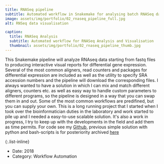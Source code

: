 ```yaml
---
title: RNASeq pipeline
subtitle: Automated workflow in Snakemake for analysing batch RNASeq data
image: assets/img/portfolio/02_rnaseq_pipeline_full.jpg
alt: RNSeq data visualisation

caption:
  title: RNASeq Analysis
  subtitle: Automated workflow for RNASeq Analysis and Visualisation
  thumbnail: assets/img/portfolio/02_rnaseq_pipeline_thumb.jpg
---
```


This Snakemake pipeline will analyze RNAseq data starting from fastq files to producing interactive visual reports for differential gene expression. Several of the most common aligners, read counters and packages for differential expression are included as well as the utility to specify SRA accession numbers and the pipeline will download the corresponding files. I always wanted to have a solution in which I can mix and match different aligners, counters etc. as well as easy way to handle custom parameters to different programs, so the pipeline is designed in a way that you can swap them in and out. Some of the most common workflows are predifined, but you can supply your own. This is a long running project that I started when I took over the bioinformatician duties in the laboratory and work started to pile up and I needed a easy-to-use scalable solution. It's also a work in progress, I try to keep up with the developments in the field and add them as time permits. For code see my [Github](https://github.com/icervenka/rnaseq_pipeline_snakemake), previous simple solution with python and bash-scripts is for posteriority archived [here](https://github.com/icervenka/rnaseq_pipeline_legacy)

{:.list-inline}
- Date: 2018
- Category: Workflow Automation